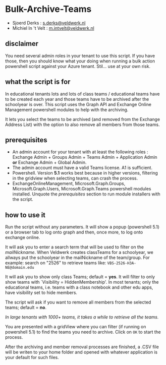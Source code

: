 # Bulk-Archive-Teams

- Sjoerd Derks : s.derks@veldwerk.nl
- Michiel In 't Velt : m.intvelt@veldwerk.nl

## disclaimer

You need several admin roles in your tenant to use this script. If you have those, then you should know what your doing when running a bulk action powershell script against your Azure tenant. Stil... use at your own risk.

## what the script is for

In educational tenants lots and lots of class teams / educational teams have to be created each year and those teams have to be archived after the schoolyear is over. This script uses the Graph API and Exchange Online Management powershell modules to help with the archiving. 

It lets you select the teams to be archived (and removed from the Exchange Address List) with the option to also remove all members from those teams.

## prerequisites

- An admin account for your tenant with at least the following roles : Exchange Admin + Groups Admin + Teams Admin + Application Admin **or** Exchange Admin + Global Admin.
- The admin account must have a valid Teams license. A1 is sufficient.
- Powershell. Version **5.1** works best because in higher versions, filtering in the gridview when selecting teams, can crash the process.
- ExchangeOnlineManagement, Microsoft.Graph.Groups, Microsoft.Graph.Users, Microsoft.Graph.Teams powershell modules installed. Unquote the _prerequisites_ section to run module installers with the script.

## how to use it

Run the script without any parameters. It will show a popup (powershell 5.1) or a browser tab to log onto graph and then, once more, to log onto exchange online.

It will ask you to enter a search term that will be used to filter on the _mailNickname_. When Veldwerk creates classTeams for a schoolyear, we allways put the schoolyear in the mailNickname of the team/group. For example: search on "2526" to retrieve teams like: `VBS-2526-H3A-NE@domain.edu`

It will ask you to show only class Teams; default = **yes**. It will filter to only show teams with `Visibility = HiddenMembership'. In most tenants; only the educational teams, i.e. teams with a class notebook and other edu apps, have visibility set to hide members. 

The script will ask if you want to remove all members from the selected teams; default = **no**. 

_In large tenants with 1000+ teams, it takes a while to retrieve all the teams._

You are presented with a gridView where you can filter (if running on powershell 5.1) to find the teams you need to archive.
Click on `OK` to start the process.

After the archiving and member removal processes are finished, a .CSV file will be writen to your home folder and opened with whatever application is your default for such files.
